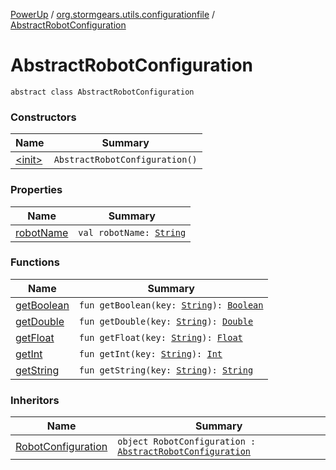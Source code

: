 [PowerUp](../../index.md) / [org.stormgears.utils.configurationfile](../index.md) / [AbstractRobotConfiguration](./index.md)

# AbstractRobotConfiguration

`abstract class AbstractRobotConfiguration`

### Constructors

| Name | Summary |
|---|---|
| [&lt;init&gt;](-init-.md) | `AbstractRobotConfiguration()` |

### Properties

| Name | Summary |
|---|---|
| [robotName](robot-name.md) | `val robotName: `[`String`](https://kotlinlang.org/api/latest/jvm/stdlib/kotlin/-string/index.html) |

### Functions

| Name | Summary |
|---|---|
| [getBoolean](get-boolean.md) | `fun getBoolean(key: `[`String`](https://kotlinlang.org/api/latest/jvm/stdlib/kotlin/-string/index.html)`): `[`Boolean`](https://kotlinlang.org/api/latest/jvm/stdlib/kotlin/-boolean/index.html) |
| [getDouble](get-double.md) | `fun getDouble(key: `[`String`](https://kotlinlang.org/api/latest/jvm/stdlib/kotlin/-string/index.html)`): `[`Double`](https://kotlinlang.org/api/latest/jvm/stdlib/kotlin/-double/index.html) |
| [getFloat](get-float.md) | `fun getFloat(key: `[`String`](https://kotlinlang.org/api/latest/jvm/stdlib/kotlin/-string/index.html)`): `[`Float`](https://kotlinlang.org/api/latest/jvm/stdlib/kotlin/-float/index.html) |
| [getInt](get-int.md) | `fun getInt(key: `[`String`](https://kotlinlang.org/api/latest/jvm/stdlib/kotlin/-string/index.html)`): `[`Int`](https://kotlinlang.org/api/latest/jvm/stdlib/kotlin/-int/index.html) |
| [getString](get-string.md) | `fun getString(key: `[`String`](https://kotlinlang.org/api/latest/jvm/stdlib/kotlin/-string/index.html)`): `[`String`](https://kotlinlang.org/api/latest/jvm/stdlib/kotlin/-string/index.html) |

### Inheritors

| Name | Summary |
|---|---|
| [RobotConfiguration](../../org.stormgears.powerup.subsystems.information/-robot-configuration/index.md) | `object RobotConfiguration : `[`AbstractRobotConfiguration`](./index.md) |
